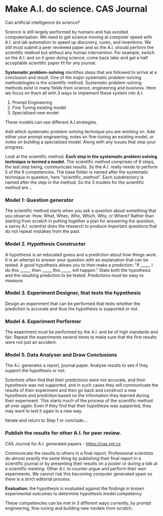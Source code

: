 # Make A.I. do science. CAS Journal

Can artificial intelligence do science? 

Science is still largely performed by humans and has avoided computerisation. We need to get science moving at computer speed with A.I. and lab automation to speed up discovery, cures, and inventions. We still must submit a peer reviewed paper and so the A.I. should perform the scientific method but without any human intervention. For example, switch on the A.I. and on it goes doing science, come back later and get a half acceptable scientific paper fit for any journal.

**Systematic problem-solving** identifies steps that are followed to arrive at a conclusion and result. One of the major systematic problem-solving methodologies is the scientific method. Systematic problem-solving methods exist in many fields from science, engineering and business. Here we focus on them all with 3 ways to implement these system into A.I. 

1. Prompt Engineering
2. Fine Tuning existing model
3. Specialized new model

These models can use different A.I strategies. 

Add which systematic problem-solving technique you are working on.
Add either your prompt engineering, notes on fine-tuning an existing model, or notes on building a specialized model. Along with any issues that stop your progress.

Look at the scientific method. **Each step in the systematic problem solving technique is termed a model.** The scientific method comprises of 6 steps, the last step being, communicate results. So the A.I. really needs to perform 5 of the 6 competencies. The base folder is named after the systematic technique in question, here "scientific_method". Each subdirectory is named after the step in the method. So the 5 models for the scientific method are...

### Model 1: Question generator

The scientific method starts when you ask a question about something that you observe: How, What, When, Who, Which, Why, or Where? Rather than starting from scratch in putting together a plan for answering the question, a savvy A.I. scientist does the research to produce important questions that do not repeat mistakes from the past.

### Model 2. Hypothesis Constructor

A hypothesis is an educated guess and a prediction about how things work. It is an attempt to answer your question with an explanation that can be tested. A good hypothesis allows you to then make a prediction: "If _____ I do this _____, then _____ this _____ will happen." State both the hypothesis and the resulting prediction to be tested. Predictions must be easy to measure.

### Model 3. Experiment Designer, that tests the hypothesis

Design an experiment that can be performed that tests whether the prediction is accurate and thus the hypothesis is supported or not.

### Model 4. Experiment Performer

The experiment must be performed by the A.I. and be of high standards and fair. Repeat the experiments several times to make sure that the first results were not just an accident.

### Model 5. Data Analyser and Draw Conclusions

The A.I. generates a report, journal paper. Analyse results to see if they support the hypothesis or not.

Scientists often find that their predictions were not accurate, and their hypothesis was not supported, and in such cases they will communicate the results of their experiment and then go back and construct a new hypothesis and prediction based on the information they learned during their experiment. This starts much of the process of the scientific method all over again. Even if they find that their hypothesis was supported, they may want to test it again in a new way.

Iterate and return to Step 1 or conclude...

### Publish the results for other A.I. for peer review.

CAS Journal for A.I. generated papers - https://cas.imt.cx

Communicate the results to others in a final report. Professional scientists do almost exactly the same thing by publishing their final report in a scientific journal or by presenting their results on a poster or during a talk at a scientific meeting. Other A.I. to counter argue and perform their own experiments. We cannot risk this becoming computer generated spam so there is a strict editorial process.

**Evaluation:** the hypothesis is evaluated against the findings in known experimental outcomes to determine hypothesis model competency. 

These competencies can be met in 3 different ways currently, by prompt engineering, fine-tuning and building new models from scratch.
